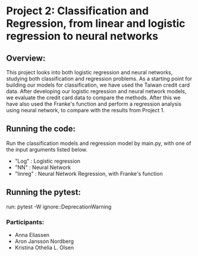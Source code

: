 # Project 2: Classification and Regression, from linear and logistic regression to neural networks
## Overview:

This project looks into both logistic regression and neural networks, studying both classification and regression problems. As a starting point for building our models for classification, we have used the Taiwan credit card data. After developing our logistic regression and neural network models, we evaluate the credit card data to compare the methods. After this we have also used the Franke's function and perform a regression analysis using neural network, to compare with the results from Project 1.

## Running the code:
Run the classification models and regression model by main.py, with one of the input arguments listed below. 

- "Log"     : Logistic regression
- "NN"      : Neural Network
- "linreg"  : Neural Network Regression, with Franke's function


## Running the pytest:
run: pytest -W ignore::DeprecationWarning

### Participants:
- Anna Eliassen
- Aron Jansson Nordberg
- Kristina Othelia L. Olsen
